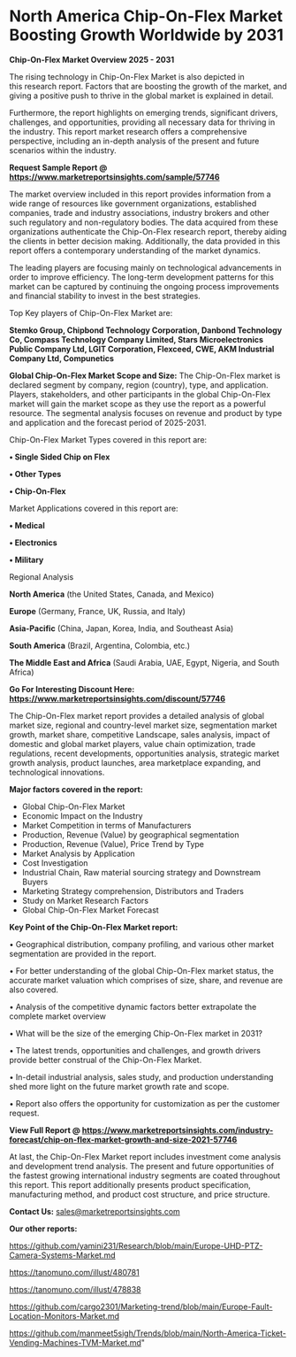 # North America Chip-On-Flex Market Boosting Growth Worldwide by 2031

<Strong> Chip-On-Flex Market Overview 2025 - 2031</strong>

The rising technology in Chip-On-Flex Market is also depicted in this research report. Factors that are boosting the growth of the market, and giving a positive push to thrive in the global market is explained in detail.

Furthermore, the report highlights on emerging trends, significant drivers, challenges, and opportunities, providing all necessary data for thriving in the industry. This report market research offers a comprehensive perspective, including an in-depth analysis of the present and future scenarios within the industry.

<strong>Request Sample Report @ <a href=https://www.marketreportsinsights.com/sample/57746>https://www.marketreportsinsights.com/sample/57746</a></strong>

The market overview included in this report provides information from a wide range of resources like government organizations, established companies, trade and industry associations, industry brokers and other such regulatory and non-regulatory bodies. The data acquired from these organizations authenticate the Chip-On-Flex research report, thereby aiding the clients in better decision making. Additionally, the data provided in this report offers a contemporary understanding of the market dynamics.

The leading players are focusing mainly on technological advancements in order to improve efficiency. The long-term development patterns for this market can be captured by continuing the ongoing process improvements and financial stability to invest in the best strategies.

Top Key players of Chip-On-Flex Market are:

<strong>Stemko Group, Chipbond Technology Corporation, Danbond Technology Co, Compass Technology Company Limited, Stars Microelectronics Public Company Ltd, LGIT Corporation, Flexceed, CWE, AKM Industrial Company Ltd, Compunetics</strong>

<strong><b>Global Chip-On-Flex Market Scope and Size:</b></strong>
The Chip-On-Flex market is declared segment by company, region (country), type, and application. Players, stakeholders, and other participants in the global Chip-On-Flex market will gain the market scope as they use the report as a powerful resource. The segmental analysis focuses on revenue and product by type and application and the forecast period of 2025-2031.

Chip-On-Flex Market Types covered in this report are:

<strong>• Single Sided Chip on Flex

• Other Types

• Chip-On-Flex</strong>

Market Applications covered in this report are:

<strong>• Medical

• Electronics

• Military</strong> 

Regional Analysis

<strong>North America</strong> (the United States, Canada, and Mexico)

<strong>Europe</strong> (Germany, France, UK, Russia, and Italy)

<strong>Asia-Pacific</strong> (China, Japan, Korea, India, and Southeast Asia)

<strong>South America</strong> (Brazil, Argentina, Colombia, etc.)

<strong>The Middle East and Africa</strong> (Saudi Arabia, UAE, Egypt, Nigeria, and South Africa)

<strong>Go For Interesting Discount Here: <a href=https://www.marketreportsinsights.com/discount/57746>https://www.marketreportsinsights.com/discount/57746</a></strong>

The Chip-On-Flex market report provides a detailed analysis of global market size, regional and country-level market size, segmentation market growth, market share, competitive Landscape, sales analysis, impact of domestic and global market players, value chain optimization, trade regulations, recent developments, opportunities analysis, strategic market growth analysis, product launches, area marketplace expanding, and technological innovations.

<strong><b>Major factors covered in the report:</b></strong>
<ul>
  <li>Global Chip-On-Flex Market </li>
  <li>Economic Impact on the Industry</li>
  <li>Market Competition in terms of Manufacturers</li>
  <li>Production, Revenue (Value) by geographical segmentation</li>
  <li>Production, Revenue (Value), Price Trend by Type</li>
  <li>Market Analysis by Application</li>
  <li>Cost Investigation</li>
  <li>Industrial Chain, Raw material sourcing strategy and Downstream Buyers</li>
  <li>Marketing Strategy comprehension, Distributors and Traders</li>
  <li>Study on Market Research Factors</li>
  <li>Global Chip-On-Flex Market Forecast</li>
</ul>

<strong><b>Key Point of the Chip-On-Flex Market report:</b></strong>

• Geographical distribution, company profiling, and various other market segmentation are provided in the report.

• For better understanding of the global Chip-On-Flex market status, the accurate market valuation which comprises of size, share, and revenue are also covered.

• Analysis of the competitive dynamic factors better extrapolate the complete market overview

• What will be the size of the emerging Chip-On-Flex market in 2031?

• The latest trends, opportunities and challenges, and growth drivers provide better construal of the Chip-On-Flex Market.

• In-detail industrial analysis, sales study, and production understanding shed more light on the future market growth rate and scope.

• Report also offers the opportunity for customization as per the customer request.

<strong><b>View Full Report @ <a href=https://www.marketreportsinsights.com/industry-forecast/chip-on-flex-market-growth-and-size-2021-57746>https://www.marketreportsinsights.com/industry-forecast/chip-on-flex-market-growth-and-size-2021-57746</a></b></strong>


At last, the Chip-On-Flex Market report includes investment come analysis and development trend analysis. The present and future opportunities of the fastest growing international industry segments are coated throughout this report. This report additionally presents product specification, manufacturing method, and product cost structure, and price structure.

<strong>Contact Us:</strong>
sales@marketreportsinsights.com

<strong>Our other reports:</strong>

<a href=https://github.com/yamini231/Research/blob/main/Europe-UHD-PTZ-Camera-Systems-Market.md>https://github.com/yamini231/Research/blob/main/Europe-UHD-PTZ-Camera-Systems-Market.md</a>

<a href=https://tanomuno.com/illust/480781>https://tanomuno.com/illust/480781</a>

<a href=https://tanomuno.com/illust/478838>https://tanomuno.com/illust/478838</a>

<a href=https://github.com/cargo2301/Marketing-trend/blob/main/Europe-Fault-Location-Monitors-Market.md>https://github.com/cargo2301/Marketing-trend/blob/main/Europe-Fault-Location-Monitors-Market.md</a>

<a href=https://github.com/manmeet5sigh/Trends/blob/main/North-America-Ticket-Vending-Machines-TVM-Market.md>https://github.com/manmeet5sigh/Trends/blob/main/North-America-Ticket-Vending-Machines-TVM-Market.md</a>"
